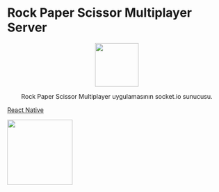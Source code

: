 # Rock Paper Scissor Multiplayer Server
<p align="center">
<img width="100" src="https://user-images.githubusercontent.com/42527467/71757746-37476d00-2ea9-11ea-8956-1f0c415d614c.png"></img>
</p>

<p align="center">Rock Paper Scissor Multiplayer uygulamasının socket.io sunucusu.</p>

[React Native](https://github.com/buraksakalli/prs-client/)

<a href="https://play.google.com/store/apps/details?id=com.rockpaperscissorsmulti"><img width="150" src="https://user-images.githubusercontent.com/42527467/71757780-b2a91e80-2ea9-11ea-8835-dc5c6496e836.png"></img></a>